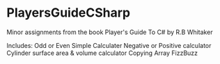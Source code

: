 # PlayersGuideCSharp

Minor assignments from the book Player's Guide To C# by R.B Whitaker

Includes:
Odd or Even
Simple Calculater
Negative or Positive calculator
Cylinder surface area & volume calculator
Copying Array
FizzBuzz 
